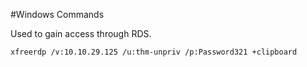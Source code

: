 #Windows Commands

Used to gain access through RDS.
```
xfreerdp /v:10.10.29.125 /u:thm-unpriv /p:Password321 +clipboard
```
